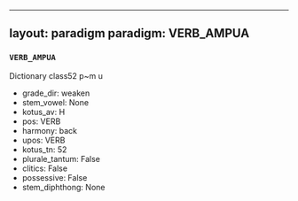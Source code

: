 
---
layout: paradigm
paradigm: VERB_AMPUA
---
### ` VERB_AMPUA `

Dictionary class52 p~m u
* grade_dir: weaken
* stem_vowel: None
* kotus_av: H
* pos: VERB
* harmony: back
* upos: VERB
* kotus_tn: 52
* plurale_tantum: False
* clitics: False
* possessive: False
* stem_diphthong: None
